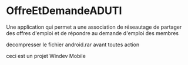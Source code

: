 # OffreEtDemandeADUTI
Une application qui permet a une association de réseautage de partager des offres d'emploi et de répondre au demande d'emploi des membres 

decompresser le fichier android.rar avant toutes action

ceci est un projet Windev Mobile
